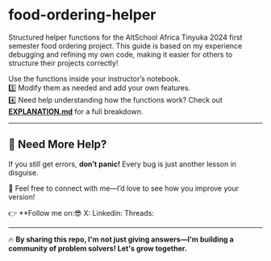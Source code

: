 # food-ordering-helper
Structured helper functions for the AltSchool Africa Tinyuka 2024 first semester food ordering project. This guide is based on my experience debugging and refining my own code, making it easier for others to structure their projects correctly!


 Use the functions inside your instructor’s notebook.  
3️⃣ Modify them as needed and add your own features.  
4️⃣ Need help understanding how the functions work? Check out **[EXPLANATION.md](EXPLANATION.md)** for a full breakdown.  

---

## **🔗 Need More Help?**  
If you still get errors, **don’t panic!** Every bug is just another lesson in disguise.  

💬 Feel free to connect with me—I’d love to see how you improve your version!  

👉 **Follow me on:😎
X:
Linkedin:
Threads:

---

🔥 **By sharing this repo, I'm not just giving answers—I'm building a community of problem solvers! Let's grow together.** 
